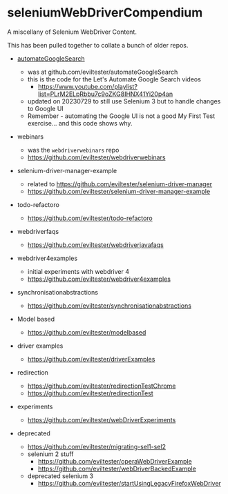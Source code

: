 # seleniumWebDriverCompendium

A miscellany of Selenium WebDriver Content.

This has been pulled together to collate a bunch of older repos.

- [automateGoogleSearch](https://github.com/eviltester/seleniumWebDriverCompendium/tree/main/automateGoogleSearch)
    - was at github.com/eviltester/automateGoogleSearch
    - this is the code for the Let's Automate Google Search videos
        - https://www.youtube.com/playlist?list=PLrM2ELpRbbu7c9oZKG8IHNX41Yi20p4an
    - updated on 20230729 to still use Selenium 3 but to handle changes to Google UI
    - Remember - automating the Google UI is not a good My First Test exercise... and this code shows why.



- webinars
    - was the `webdriverwebinars` repo
    - https://github.com/eviltester/webdriverwebinars

- selenium-driver-manager-example
    - related to https://github.com/eviltester/selenium-driver-manager
    - https://github.com/eviltester/selenium-driver-manager-example
- todo-refactoro
    - https://github.com/eviltester/todo-refactoro
- webdriverfaqs
    - https://github.com/eviltester/webdriverjavafaqs
- webdriver4examples
    - initial experiments with webdriver 4
    - https://github.com/eviltester/webdriver4examples
- synchronisationabstractions
    - https://github.com/eviltester/synchronisationabstractions
- Model based
    - https://github.com/eviltester/modelbased
- driver examples
    - https://github.com/eviltester/driverExamples
- redirection
    - https://github.com/eviltester/redirectionTestChrome
    - https://github.com/eviltester/redirectionTest
- experiments
    - https://github.com/eviltester/webDriverExperiments    
- deprecated
    - https://github.com/eviltester/migrating-sel1-sel2
    - selenium 2 stuff
        - https://github.com/eviltester/operaWebDriverExample
        - https://github.com/eviltester/webDriverBackedExample        
    - deprecated selenium 3
        - https://github.com/eviltester/startUsingLegacyFirefoxWebDriver    
